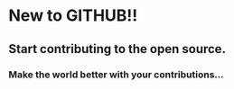 # New to GITHUB!!
## Start contributing to the open source.
### Make the world better with your contributions...
